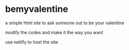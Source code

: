# bemyvalentine

a simple html site to ask someone out to be your valentine

modify the codes and make it the way you want

use netlify to host the site
